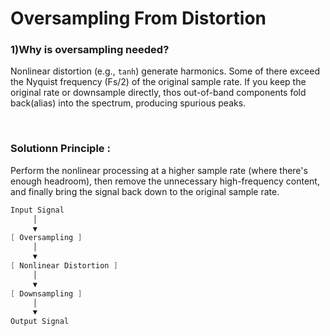 # Oversampling From Distortion

### 1)Why is oversampling needed? 
Nonlinear distortion (e.g., `tanh`) generate harmonics. Some of there exceed the Nyquist frequency (Fs/2) of the original sample rate. If you keep the original rate or downsample directly, thos out-of-band components fold back(alias) into the spectrum, producing spurious peaks.

<br>

### Solutionn Principle : 

Perform the nonlinear processing at a higher sample rate (where there's enough headroom), then remove the unnecessary high-frequency content, and finally bring the signal back down to the original sample rate.

~~~cpp
Input Signal 
     │
     ▼
[ Oversampling ]
     │
     ▼
[ Nonlinear Distortion ]
     │
     ▼
[ Downsampling ]
     │
     ▼
Output Signal
~~~
